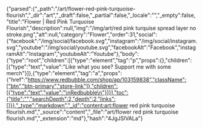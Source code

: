 {"parsed":{"_path":"/art/flower-red-pink-turquoise-flourish","_dir":"art","_draft":false,"_partial":false,"_locale":"","_empty":false,"title":"Flower | Red Pink Turquoise Flourish","description":null,"img":"/img/art/red pink turquise spread layer no stroke.png","alt":null,"category":"Flower","order":31,"social":{"facebook":"/img/social/facebook.svg","instagram":"/img/social/instagram.svg","youtube":"/img/social/youtube.svg","facebookAlt":"Facebook","instagramAlt":"Instagram","youtubeAlt":"Youtube"},"body":{"type":"root","children":[{"type":"element","tag":"p","props":{},"children":[{"type":"text","value":"Like what you see? Support me with some merch"}]},{"type":"element","tag":"a","props":{"href":"https://www.redbubble.com/shop/ap/103159838","className":["btn","btn-primary","store-link"]},"children":[{"type":"text","value":"\nRedbubble\n"}]}],"toc":{"title":"","searchDepth":2,"depth":2,"links":[]}},"_type":"markdown","_id":"content:art:flower red pink turquoise flourish.md","_source":"content","_file":"art/flower red pink turquoise flourish.md","_extension":"md"},"hash":"4JgJSlVALa"}